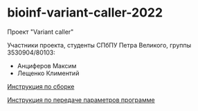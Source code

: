 # bioinf-variant-caller-2022
Проект "Variant caller"

Участники проекта, студенты СПбПУ Петра Великого, группы 3530904/80103:
* Анциферов Максим
* Лещенко Климентий

[Инструкция по сборке](/Docs/Project_set_up.md)

[Инструкция по передаче параметров программе](/Docs/Command_line_args.md)
